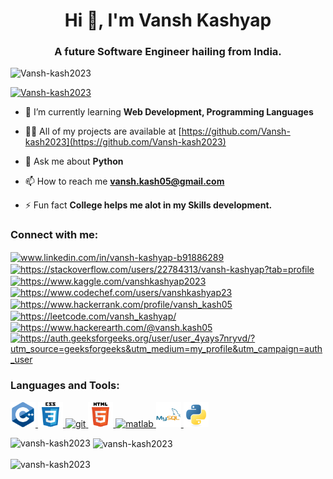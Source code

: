 <h1 align="center">Hi 👋, I'm Vansh Kashyap</h1>
<h3 align="center">A future Software Engineer hailing from India.</h3>

<p align="left"> <img src="https://komarev.com/ghpvc/?username=Vansh-kash2023&label=Profile%20views&color=0e75b6&style=flat" alt="Vansh-kash2023" /> </p>

<p align="left"> <a href="https://github.com/ryo-ma/github-profile-trophy"><img src="https://github-profile-trophy.vercel.app/?username=Vansh-kash2023" alt="Vansh-kash2023" /></a> </p>

- 🌱 I’m currently learning **Web Development, Programming Languages**

- 👨‍💻 All of my projects are available at [https://github.com/Vansh-kash2023](https://github.com/Vansh-kash2023)

- 💬 Ask me about **Python**

- 📫 How to reach me **vansh.kash05@gmail.com**

- ⚡ Fun fact **College helps me alot in my Skills development.**

<h3 align="left">Connect with me:</h3>
<p align="left">
<a href="https://www.linkedin.com/in/vansh-kashyap-b91886289/" target="blank"><img align="center" src="https://raw.githubusercontent.com/rahuldkjain/github-profile-readme-generator/master/src/images/icons/Social/linked-in-alt.svg" alt="www.linkedin.com/in/vansh-kashyap-b91886289" height="30" width="40" /></a>
<a href="https://stackoverflow.com/users/22784313/vansh-kashyap?tab=profile" target="blank"><img align="center" src="https://raw.githubusercontent.com/rahuldkjain/github-profile-readme-generator/master/src/images/icons/Social/stack-overflow.svg" alt="https://stackoverflow.com/users/22784313/vansh-kashyap?tab=profile" height="30" width="40" /></a>
<a href="https://kaggle.com/vanshkashyap2023" target="blank"><img align="center" src="https://raw.githubusercontent.com/rahuldkjain/github-profile-readme-generator/master/src/images/icons/Social/kaggle.svg" alt="https://www.kaggle.com/vanshkashyap2023" height="30" width="40" /></a>
<!-- <a href="https://instagram.com/_vaxnshhh_?igshid=MzRlODBiNWFlZA==" target="blank"><img align="center" src="https://raw.githubusercontent.com/rahuldkjain/github-profile-readme-generator/master/src/images/icons/Social/instagram.svg" alt="https://instagram.com/_vaxnshhh_?igshid=MzRlODBiNWFlZA==" height="30" width="40" /></a> -->
<a href="https://www.codechef.com/users/vanshkashyap23" target="blank"><img align="center" src="https://cdn.jsdelivr.net/npm/simple-icons@3.1.0/icons/codechef.svg" alt="https://www.codechef.com/users/vanshkashyap23" height="30" width="40" /></a>
<a href="https://www.hackerrank.com/profile/vansh_kash05" target="blank"><img align="center" src="https://raw.githubusercontent.com/rahuldkjain/github-profile-readme-generator/master/src/images/icons/Social/hackerrank.svg" alt="https://www.hackerrank.com/profile/vansh_kash05" height="30" width="40" /></a>
<a href="https://www.leetcode.com/vansh_kashyap/" target="blank"><img align="center" src="https://raw.githubusercontent.com/rahuldkjain/github-profile-readme-generator/master/src/images/icons/Social/leet-code.svg" alt="https://leetcode.com/vansh_kashyap/" height="30" width="40" /></a>
<a href="https://www.hackerearth.com/@vansh.kash05" target="blank"><img align="center" src="https://raw.githubusercontent.com/rahuldkjain/github-profile-readme-generator/master/src/images/icons/Social/hackerearth.svg" alt="https://www.hackerearth.com/@vansh.kash05" height="30" width="40" /></a>
<a href="https://auth.geeksforgeeks.org/user/user_4yays7nryvd/?utm_source=geeksforgeeks&utm_medium=my_profile&utm_campaign=auth_user" target="blank"><img align="center" src="https://raw.githubusercontent.com/rahuldkjain/github-profile-readme-generator/master/src/images/icons/Social/geeks-for-geeks.svg" alt="https://auth.geeksforgeeks.org/user/user_4yays7nryvd/?utm_source=geeksforgeeks&utm_medium=my_profile&utm_campaign=auth_user" height="30" width="40" /></a>
</p>

<h3 align="left">Languages and Tools:</h3>
<p align="left"> <a href="https://www.w3schools.com/cpp/" target="_blank" rel="noreferrer"> <img src="https://raw.githubusercontent.com/devicons/devicon/master/icons/cplusplus/cplusplus-original.svg" alt="cplusplus" width="40" height="40"/> </a> <a href="https://www.w3schools.com/css/" target="_blank" rel="noreferrer"> <img src="https://raw.githubusercontent.com/devicons/devicon/master/icons/css3/css3-original-wordmark.svg" alt="css3" width="40" height="40"/> </a> <a href="https://git-scm.com/" target="_blank" rel="noreferrer"> <img src="https://www.vectorlogo.zone/logos/git-scm/git-scm-icon.svg" alt="git" width="40" height="40"/> </a> <a href="https://www.w3.org/html/" target="_blank" rel="noreferrer"> <img src="https://raw.githubusercontent.com/devicons/devicon/master/icons/html5/html5-original-wordmark.svg" alt="html5" width="40" height="40"/> </a> <a href="https://www.mathworks.com/" target="_blank" rel="noreferrer"> <img src="https://upload.wikimedia.org/wikipedia/commons/2/21/Matlab_Logo.png" alt="matlab" width="40" height="40"/> </a> <a href="https://www.mysql.com/" target="_blank" rel="noreferrer"> <img src="https://raw.githubusercontent.com/devicons/devicon/master/icons/mysql/mysql-original-wordmark.svg" alt="mysql" width="40" height="40"/> </a> <a href="https://www.python.org" target="_blank" rel="noreferrer"> <img src="https://raw.githubusercontent.com/devicons/devicon/master/icons/python/python-original.svg" alt="python" width="40" height="40"/> </a> </p>

<p><img align="left" src="https://github-readme-stats.vercel.app/api/top-langs?username=vansh-kash2023&show_icons=true&locale=en&layout=compact" alt="vansh-kash2023" /></p>

<p>&nbsp;<img align="center" src="https://github-readme-stats.vercel.app/api?username=vansh-kash2023&show_icons=true&locale=en" alt="vansh-kash2023" /></p>

<p><img align="center" src="https://github-readme-streak-stats.herokuapp.com/?user=vansh-kash2023&" alt="vansh-kash2023" /></p>
